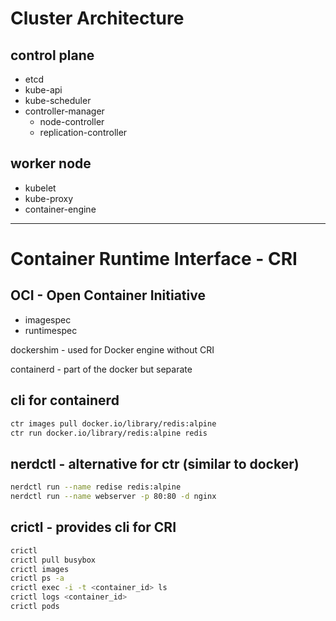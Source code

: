 # Cluster Architecture
## control plane
- etcd
- kube-api
- kube-scheduler
- controller-manager
    - node-controller
    - replication-controller
## worker node
- kubelet
- kube-proxy
- container-engine
---
# Container Runtime Interface - CRI
## OCI - Open Container Initiative
- imagespec
- runtimespec

dockershim - used for Docker engine without CRI

containerd - part of the docker but separate

## cli for containerd
```bash
ctr images pull docker.io/library/redis:alpine
ctr run docker.io/library/redis:alpine redis
```
## nerdctl - alternative for ctr (similar to docker)
```bash
nerdctl run --name redise redis:alpine
nerdctl run --name webserver -p 80:80 -d nginx
```
## crictl - provides cli for CRI
```bash
crictl
crictl pull busybox
crictl images
crictl ps -a
crictl exec -i -t <container_id> ls
crictl logs <container_id>
crictl pods
```
